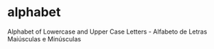 # alphabet
Alphabet of Lowercase and Upper Case Letters - Alfabeto de Letras Maiúsculas e Minúsculas
